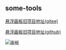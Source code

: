 some-tools
----------------

[悬浮画板旧项目地址\(gitee\)](https://gitee.com/bczhc/FloatingBoard)

[悬浮画板旧项目地址\(github\)](https://github.com/bczhc/FloatingBoard)


![画板](https://bczhc.github.io/res/some-tools-app/db.png)
